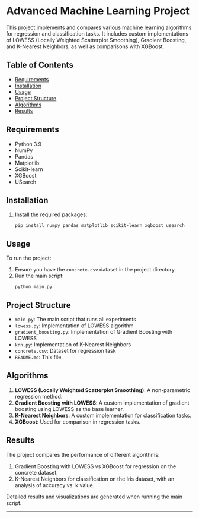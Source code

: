 # Advanced Machine Learning Project

This project implements and compares various machine learning algorithms for regression and classification tasks. It includes custom implementations of LOWESS (Locally Weighted Scatterplot Smoothing), Gradient Boosting, and K-Nearest Neighbors, as well as comparisons with XGBoost.

## Table of Contents
- [Requirements](#requirements)
- [Installation](#installation)
- [Usage](#usage)
- [Project Structure](#project-structure)
- [Algorithms](#algorithms)
- [Results](#results)

## Requirements

- Python 3.9
- NumPy
- Pandas
- Matplotlib
- Scikit-learn
- XGBoost
- USearch

## Installation

1. Install the required packages:
   ```
   pip install numpy pandas matplotlib scikit-learn xgboost usearch
   ```

## Usage

To run the project:

1. Ensure you have the `concrete.csv` dataset in the project directory.
2. Run the main script:
   ```
   python main.py
   ```

## Project Structure

- `main.py`: The main script that runs all experiments
- `lowess.py`: Implementation of LOWESS algorithm
- `gradient_boosting.py`: Implementation of Gradient Boosting with LOWESS
- `knn.py`: Implementation of K-Nearest Neighbors
- `concrete.csv`: Dataset for regression task
- `README.md`: This file

## Algorithms

1. **LOWESS (Locally Weighted Scatterplot Smoothing)**: A non-parametric regression method.
2. **Gradient Boosting with LOWESS**: A custom implementation of gradient boosting using LOWESS as the base learner.
3. **K-Nearest Neighbors**: A custom implementation for classification tasks.
4. **XGBoost**: Used for comparison in regression tasks.

## Results

The project compares the performance of different algorithms:

1. Gradient Boosting with LOWESS vs XGBoost for regression on the concrete dataset.
2. K-Nearest Neighbors for classification on the Iris dataset, with an analysis of accuracy vs. k value.

Detailed results and visualizations are generated when running the main script.

---
